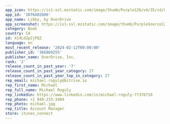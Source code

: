 ```yaml
---
app_icon: https://is1-ssl.mzstatic.com/image/thumb/Purple126/v4/35/cd/8c/35cd8c90-e72a-027f-514b-3e42d340be8b/AppIcon-0-0-1x_U007emarketing-0-4-0-0-85-220.png/1024x1024bb.png
app_id: '1076402606'
app_name: Libby, by OverDrive
app_screenshot: https://is1-ssl.mzstatic.com/image/thumb/PurpleSource126/v4/50/a8/8e/50a88e44-7596-a8b8-f854-922f31fee9c9/e1853dbd-e70c-4326-9686-18cd11312831_01-iphone-x-max.png/1242x2688bb.png
category: Book
country: CA
id: X14LdZp2jPQZ
language: en
most_recent_release: '2024-02-12T00:00:00'
publisher_id: '366869255'
publisher_name: OverDrive, Inc.
rank: '2'
release_count_in_past_year: '7'
release_count_in_past_year_category: 27
release_count_in_past_year_top_in_category: 27
rep_email: michael.roguly@bitrise.io
rep_first_name: Michael
rep_full_name: Michael Roguly
rep_linkedin: https://www.linkedin.com/in/michael-roguly-77376710
rep_phone: +1 949-233-3404
rep_photo: michael.jpg
rep_title: Account Manager
store: itunes_connect
---
```

